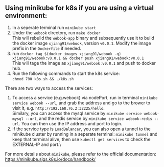 ## Using minikube for k8s if you are using a virtual environment:
1. In a seperate terminal run `minikube start`
2. Under the `webook` directory, run `make docker` \
This will rebuild the `webook-app` binary and subsequently use it to build the docker image `xjiang91/webook`, version `v0.0.1`. Modify the image prefix in the `Dockerfile` if needed.
3. run `docker tag $(docker images xjiang91/webook -q) xjiang91/webook:v0.0.1 && docker push xjiang91/webook:v0.0.1` \
This will tage the image as `xjiang91/webook:v0.0.1` and push to docker hub.
4. Run the following commands to start the k8s service:\
`chmod 700 k8s.sh && ./k8s.sh`

There are two ways to access the services:
1. To access a service (e.g.webook) via nodePort, run in terminal `minikube service webook --url`, and grab the address and go to the brower to visit it, e.g. `http://192.168.76.2:32225/hello`. \
Similary, you can access the mysql service by `minikube service webook-mysql --url`, and the redis service by `minikube service webook-redis --url`. You can then use the IP address and port to login.
2. If the service type is `LoadBalancer`, you can also open a tunnel to the minikube cluster by running in a seperate terminal: `minikube tunnel` and keep that terminal alive, then use `kubectl get services` to check the EXTERNAL-IP and port.\

For more details about `minikube`, please refer to the official documentation: https://minikube.sigs.k8s.io/docs/handbook/
